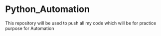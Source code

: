 # Python_Automation
This repository will be used to push all my code which will be for practice purpose for Automation
